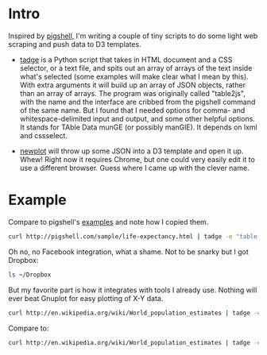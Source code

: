 # Intro

Inspired by [pigshell](http://pigshell.com/), I'm writing a couple of tiny scripts to do some light web scraping
and push data to D3 templates.

- [tadge](bin/tadge) is a Python script that takes in HTML document and a CSS selector, or a text file, and spits out an array of arrays of the text inside what's selected (some examples will make clear what I mean by this).
With extra arguments it will build up an array of JSON objects, rather than an array of arrays.
The program was originally called "table2js", with the name and the interface are cribbed from the pigshell command of the same name. 
But I found that I needed options for comma- and whitespace-delimited input and output, and some other helpful options.
It stands for TAble Data munGE (or possibly manGlE). 
It depends on lxml and cssselect.

- [newplot](bin/newplot) will throw up some JSON into a D3 template and open it up. Whew! Right now it requires Chrome, but one could very easily edit it to use a different browser. Guess where I came up with the clever name.

# Example

Compare to pigshell's [examples](http://pigshell.com/v/0.6.2/doc/README.html) and note how I copied them.

```bash
curl http://pigshell.com/sample/life-expectancy.html | tadge -e "table.wikitable tr" foo country data | newplot templates/d3-worldmap1.html
```

Oh no, no Facebook integration, what a shame. Not to be snarky but I got Dropbox:

```bash
ls ~/Dropbox
```

But my favorite part is how it integrates with tools I already use. Nothing will ever beat Gnuplot for easy plotting of X-Y data.

```bash
curl http://en.wikipedia.org/wiki/World_population_estimates | tadge -e "table.wikitable tr" -fs -n 0,3 -c' ' |  gnuplot -e "plot '-'
```

Compare to:

```bash
curl http://en.wikipedia.org/wiki/World_population_estimates | tadge -e "table.wikitable tr" -fs -n 0,3 | newplot templates/d3-linegraph.html
```

